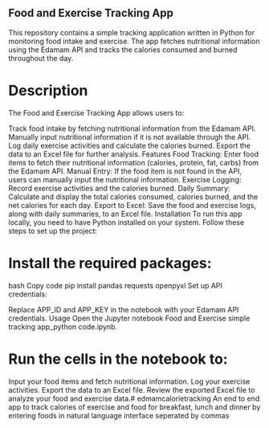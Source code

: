 ## Food and Exercise Tracking App
This repository contains a simple tracking application written in Python for monitoring food intake and exercise. The app fetches nutritional information using the Edamam API and tracks the calories consumed and burned throughout the day.

# Description
The Food and Exercise Tracking App allows users to:

Track food intake by fetching nutritional information from the Edamam API.
Manually input nutritional information if it is not available through the API.
Log daily exercise activities and calculate the calories burned.
Export the data to an Excel file for further analysis.
Features
Food Tracking: Enter food items to fetch their nutritional information (calories, protein, fat, carbs) from the Edamam API.
Manual Entry: If the food item is not found in the API, users can manually input the nutritional information.
Exercise Logging: Record exercise activities and the calories burned.
Daily Summary: Calculate and display the total calories consumed, calories burned, and the net calories for each day.
Export to Excel: Save the food and exercise logs, along with daily summaries, to an Excel file.
Installation
To run this app locally, you need to have Python installed on your system. Follow these steps to set up the project:


# Install the required packages:

bash
Copy code
pip install pandas requests openpyxl
Set up API credentials:

Replace APP_ID and APP_KEY in the notebook with your Edamam API credentials.
Usage
Open the Jupyter notebook Food and Exercise simple tracking app_python code.ipynb.

# Run the cells in the notebook to:

Input your food items and fetch nutritional information.
Log your exercise activities.
Export the data to an Excel file.
Review the exported Excel file to analyze your food and exercise data.# edmamcalorietracking
An end to end app to track calories of exercise and food for breakfast, lunch and dinner by entering foods in natural language interface seperated by commas
